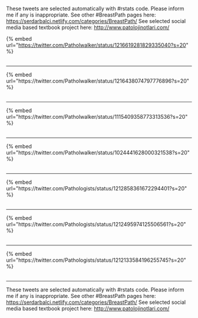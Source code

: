 

These tweets are selected automatically with #rstats code. Please inform me if any is inappropriate.
See other #BreastPath pages here: https://serdarbalci.netlify.com/categories/BreastPath/ 
See selected social media based textbook project here: http://www.patolojinotlari.com/

{% embed url="https://twitter.com/Patholwalker/status/1216619281829335040?s=20" %}<br>
<br>
<hr>
{% embed url="https://twitter.com/Patholwalker/status/1216438074797776896?s=20" %}<br>
<br>
<hr>
{% embed url="https://twitter.com/Patholwalker/status/1115409358773313536?s=20" %}<br>
<br>
<hr>
{% embed url="https://twitter.com/Patholwalker/status/1024441628000321538?s=20" %}<br>
<br>
<hr>
{% embed url="https://twitter.com/Pathologists/status/1212858361672294401?s=20" %}<br>
<br>
<hr>
{% embed url="https://twitter.com/Pathologists/status/1212495974125506561?s=20" %}<br>
<br>
<hr>
{% embed url="https://twitter.com/Pathologists/status/1212133584196255745?s=20" %}<br>
<br>
<hr>


These tweets are selected automatically with #rstats code. Please inform me if any is inappropriate.
See other #BreastPath pages here: https://serdarbalci.netlify.com/categories/BreastPath/ 
See selected social media based textbook project here: http://www.patolojinotlari.com/
